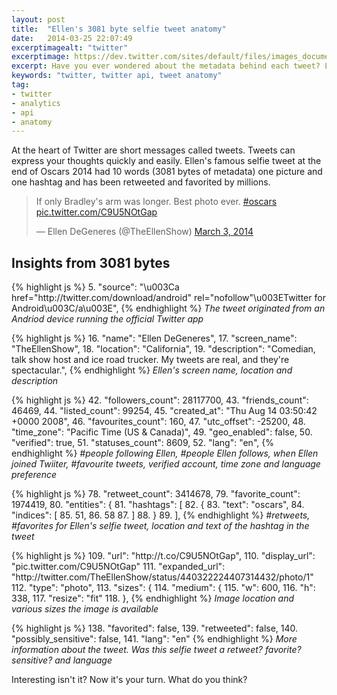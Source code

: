 ```yaml
---
layout: post
title:  "Ellen's 3081 byte selfie tweet anatomy"
date:   2014-03-25 22:07:49
excerptimagealt: "twitter"
excerptimage: https://dev.twitter.com/sites/default/files/images_documentation/bird_blue_48.png
excerpt: Have you ever wondered about the metadata behind each tweet? Let's take a closer look at Ellen's 3081 byte selfie tweet that has been retweeted and favorited by millions. 
keywords: "twitter, twitter api, tweet anatomy"
tag: 
- twitter
- analytics
- api
- anatomy
---
```

At the heart of Twitter are short messages called tweets. Tweets can express your thoughts quickly and easily. 
Ellen's famous selfie tweet at the end of Oscars 2014 had 10 words (3081 bytes of metadata) one picture and one hashtag and has been retweeted and favorited by millions.
<blockquote class="twitter-tweet" lang="en"><p>If only Bradley&#39;s arm was longer. Best photo ever. <a href="https://twitter.com/search?q=%23oscars&amp;src=hash">#oscars</a> <a href="http://t.co/C9U5NOtGap">pic.twitter.com/C9U5NOtGap</a></p>&mdash; Ellen DeGeneres (@TheEllenShow) <a href="https://twitter.com/TheEllenShow/statuses/440322224407314432">March 3, 2014</a></blockquote>
<script async src="//platform.twitter.com/widgets.js" charset="utf-8"></script>

## Insights from 3081 bytes
{% highlight js  %}
5. "source": "\u003Ca href=\"http:\/\/twitter.com\/download\/android\" rel=\"nofollow\"\u003ETwitter for Android\u003C\/a\u003E",
{% endhighlight %}
<i>The tweet originated from an Andriod device running the official Twitter app</i>
<br/>

{% highlight js  %}
16. "name": "Ellen DeGeneres",
17. "screen_name": "TheEllenShow",
18. "location": "California",
19. "description": "Comedian, talk show host and ice road trucker. My tweets are real, and they're spectacular.",
{% endhighlight %}
<i>Ellen's screen name, location and description</i>
<br/>

{% highlight js  %}
42. "followers_count": 28117700,
43. "friends_count": 46469,
44. "listed_count": 99254,
45. "created_at": "Thu Aug 14 03:50:42 +0000 2008",
46. "favourites_count": 160,
47. "utc_offset": -25200,
48. "time_zone": "Pacific Time (US & Canada)",
49. "geo_enabled": false,
50. "verified": true,
51. "statuses_count": 8609,
52. "lang": "en",
{% endhighlight %}
<i>#people following Ellen, #people Ellen follows, when Ellen joined Twiiter, #favourite tweets, verified account, time zone and language preference</i>
<br/>
  
{% highlight js  %}
78. "retweet_count": 3414678,
79. "favorite_count": 1974419,
80. "entities": {
81. "hashtags": [
82.      {
83.        "text": "oscars",
84.        "indices": [
85.          51,
86.          58
87.        ]
88.      }
89.  ],
{% endhighlight %}
<i>#retweets, #favorites for Ellen's selfie tweet, location and text of the hashtag in the tweet</i>
<br/>

{% highlight js  %}
109. "url": "http:\/\/t.co\/C9U5NOtGap",
110. "display_url": "pic.twitter.com\/C9U5NOtGap"
111. "expanded_url": "http:\/\/twitter.com\/TheEllenShow\/status\/440322224407314432\/photo\/1"
112. "type": "photo",
113. "sizes": {
114.          "medium": {
115.            "w": 600,
116.            "h": 338,
117.            "resize": "fit"
118.          },
{% endhighlight %}
<i>Image location and various sizes the image is available</i>
<br/>

{% highlight js  %}
138. "favorited": false,
139. "retweeted": false,
140. "possibly_sensitive": false,
141. "lang": "en"
{% endhighlight %}
<i>More information about the tweet. Was this selfie tweet a retweet? favorite? sensitive? and language</i>
<br/>

Interesting isn't it? Now it's your turn. What do you think?

